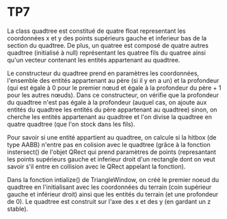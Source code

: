 # TP7

La class quadtree est constitué de quatre float representant les coordonnées x et y des points supérieurs gauche et inferieur bas de la section du quadtree. De plus, un quatree est composé de quatre autres quadtree (initialisé à null) représentant les quatree fils du quatree ainsi qu'un vecteur contenant les entités appartenant au quadtree.

Le constructeur du quadtree prend en paramètres les coordonnées, l'ensemble des entités appartenant au père (si il y en a un) et la profondeur (qui est égale à 0 pour le premier nœud et égale à la profondeur du père + 1 pour les autres nœuds). Dans ce constructeur, on vérifie que la profondeur du quadtree n'est pas égale à la profondeur (auquel cas, on ajoute aux entités du quadtree les entités du père appartenant au quadtree) sinon, on cherche les entités appartenant au quadtree et l'on divise la quadtree en quatre quadtree (que l'on stock dans les fils).

Pour savoir si une entité appartient au quadtree, on calcule si la hitbox (de type AABB) n'entre pas en colision avec le quadtree (grâce à la fonction instersect() de l'objet QRect qui prend paramètres de points (represantant les points supérieurs gauche et inferieur droit d'un rectangle dont on veut savoir s'il entre en collision avec le QRect appelant la fonction).

Dans la fonction intialize() de TriangleWindow, on créé le premier noeud du quadtree en l'initialisant avec les coordonnées du terrain (coin supérieur gauche et inférieur droit) ainsi que les entités du terrain (et une profondeur de 0). Le quadtree est construit sur l'axe des x et des y (en gardant un z stable).
